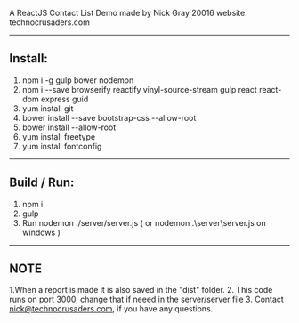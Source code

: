 A ReactJS Contact List Demo made by  Nick Gray 20016
website: technocrusaders.com
 
-------------
Install:
-------------
1. npm i -g gulp bower nodemon
2. npm i --save browserify reactify vinyl-source-stream gulp react react-dom express guid
3. yum install git
4. bower install --save bootstrap-css --allow-root
5. bower install --allow-root
6. yum install freetype
7. yum install fontconfig

---------------
Build / Run:
---------------
1. npm i
2. gulp
3. Run nodemon ./server/server.js  ( or nodemon  .\server\server.js on windows )

---------------
NOTE
---------------
1.When a report is made it is also saved in the "dist" folder.
2. This code runs on port 3000, change that if neeed in the server/server file
3. Contact nick@technocrusaders.com, if you have any questions.
